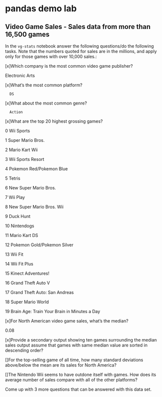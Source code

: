 
# pandas demo lab 


## Video Game Sales - Sales data from more than 16,500 games

In the `vg-stats` notebook answer the following questions/do the following tasks.
Note that the numbers quoted for sales are in the millions, and apply only for those games with over 10,000 sales.:

[x]Which company is the most common video game publisher?

Electronic Arts

[x]What’s the most common platform?

      DS 

[x]What about the most common genre?

      Action 

[x]What are the top 20 highest grossing games?
    

0                                       Wii Sports

1                                Super Mario Bros.

2                                   Mario Kart Wii

3                                Wii Sports Resort

4                         Pokemon Red/Pokemon Blue

5                                           Tetris

6                            New Super Mario Bros.

7                                         Wii Play

8                        New Super Mario Bros. Wii

9                                        Duck Hunt

10                                      Nintendogs

11                                   Mario Kart DS

12                     Pokemon Gold/Pokemon Silver

13                                         Wii Fit

14                                    Wii Fit Plus

15                              Kinect Adventures!

16                              Grand Theft Auto V

17                   Grand Theft Auto: San Andreas

18                               Super Mario World

19    Brain Age: Train Your Brain in Minutes a Day



[x]For North American video game sales, what’s the median?
   
   0.08


[x]Provide a secondary output showing ten games surrounding the median sales output assume that games with same median value are sorted in descending order?
    

[]For the top-selling game of all time, how many standard deviations above/below the mean are its sales for North America?

[]The Nintendo Wii seems to have outdone itself with games. How does its average number of sales compare with all of the other platforms?

Come up with 3 more questions that can be answered with this data set.